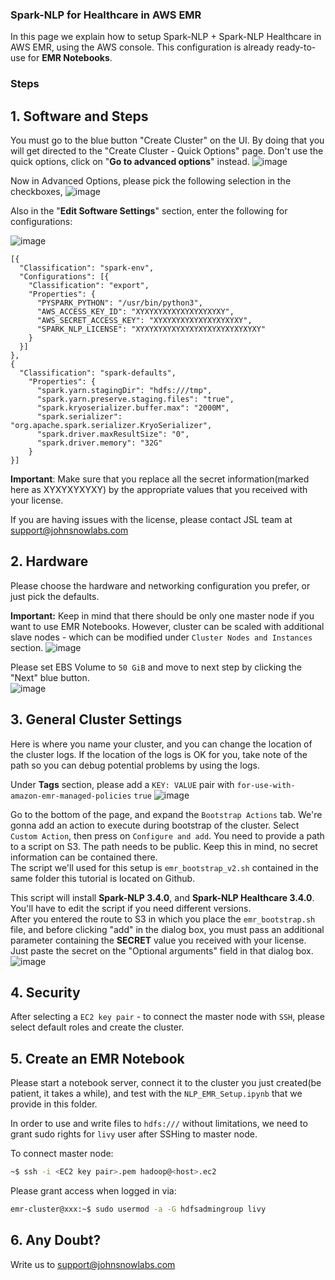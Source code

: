 ### Spark-NLP for Healthcare in AWS EMR

In this page we explain how to setup Spark-NLP + Spark-NLP Healthcare in AWS EMR, using the AWS console. This configuration is already ready-to-use for **EMR Notebooks**.

### Steps
## 1. Software and Steps

You must go to the blue button "Create Cluster" on the UI. By doing that you will get directed to the "Create Cluster - Quick Options" page. Don't use the quick options, click on "**Go to advanced options**" instead. ![image](https://user-images.githubusercontent.com/25952802/156375266-a91577f6-c9db-4592-98c2-8fa05036dca7.png)

Now in Advanced Options, please pick the following selection in the checkboxes,
![image](https://user-images.githubusercontent.com/25952802/156355170-56d1ba27-4751-49d3-b929-197ab167e1d4.png)

Also in the "**Edit Software Settings**" section, enter the following for configurations:

![image](https://user-images.githubusercontent.com/25952802/156357280-510009c6-2f12-44c5-9fe0-bd38e4d86838.png)

```
[{
  "Classification": "spark-env",
  "Configurations": [{
    "Classification": "export",
    "Properties": {
      "PYSPARK_PYTHON": "/usr/bin/python3",
      "AWS_ACCESS_KEY_ID": "XYXYXYXYXYXYXYXYXYXY",
      "AWS_SECRET_ACCESS_KEY": "XYXYXYXYXYXYXYXYXYXY", 
      "SPARK_NLP_LICENSE": "XYXYXYXYXYXYXYXYXYXYXYXYXYXY"
    }
  }]
},
{
  "Classification": "spark-defaults",
    "Properties": {
      "spark.yarn.stagingDir": "hdfs:///tmp",
      "spark.yarn.preserve.staging.files": "true",
      "spark.kryoserializer.buffer.max": "2000M",
      "spark.serializer": "org.apache.spark.serializer.KryoSerializer",
      "spark.driver.maxResultSize": "0",
      "spark.driver.memory": "32G"
    }
}]
```
**__Important__**:
Make sure that you replace all the secret information(marked here as XYXYXYXYXY) by the appropriate values that you received with your license.<br/> 

If you are having issues with the license, please contact JSL team at support@johnsnowlabs.com

## 2. Hardware
Please choose the hardware and networking configuration you prefer, or just pick the defaults.

**Important:** Keep in mind that there should be only one master node if you want to use EMR Notebooks. However, cluster can be scaled with additional slave nodes - which can be modified under `Cluster Nodes and Instances` section.
![image](https://user-images.githubusercontent.com/25952802/156366353-c2326f2f-d903-40f5-87be-92273112e262.png)


Please set EBS Volume to `50 GiB` and move to next step by clicking the "Next" blue button.<br/>
![image](https://user-images.githubusercontent.com/25952802/156357686-820d2c6d-f2c5-47ba-9140-7a60ba11cf6a.png)

## 3. General Cluster Settings
Here is where you name your cluster, and you can change the location of the cluster logs. If the location of the logs is OK for you, take note of the path so you can debug potential problems by using the logs.<br/>

Under **Tags** section, please add a `KEY: VALUE` pair with `for-use-with-amazon-emr-managed-policies` `true`
![image](https://user-images.githubusercontent.com/25952802/156359265-0e4ed417-9c5d-4301-adc6-4736c6cda225.png)

Go to the bottom of the page, and expand the `Bootstrap Actions` tab. We're gonna add an action to execute during bootstrap of the cluster. Select `Custom Action`, then press on `Configure and add`. You need to provide a path to a script on S3. The path needs to be public. Keep this in mind, no secret information can be contained there.<br/>
The script we'll used for this setup is `emr_bootstrap_v2.sh` contained in the same folder this tutorial is located on Github.<br/>

This script will install **Spark-NLP 3.4.0**, and **Spark-NLP Healthcare 3.4.0**. You'll have to edit the script if you need different versions.<br/>
After you entered the route to S3 in which you place the `emr_bootstrap.sh` file, and before clicking "add" in the dialog box, you must pass an additional parameter containing the **SECRET** value you received with your license. Just paste the secret on the "Optional arguments" field in that dialog box.<br/>
![image](https://user-images.githubusercontent.com/25952802/156359956-7bd8ae16-05f3-497d-8a1e-8e869b684503.png)

## 4. Security
After selecting a `EC2 key pair` - to connect the master node with `SSH`, please select default roles and create the cluster.

## 5. Create an EMR Notebook
Please start a notebook server, connect it to the cluster you just created(be patient, it takes a while), and test with the `NLP_EMR_Setup.ipynb` that we provide in this folder.<br/>

In order to use and write files to `hdfs:///` without limitations, we need to grant sudo rights for `livy` user after SSHing to master node.

To connect master node:
```bash
~$ ssh -i <EC2 key pair>.pem hadoop@<host>.ec2
```
Please grant access when logged in via:
```bash
emr-cluster@xxx:~$ sudo usermod -a -G hdfsadmingroup livy
```
## 6. Any Doubt?
Write us to support@johnsnowlabs.com
